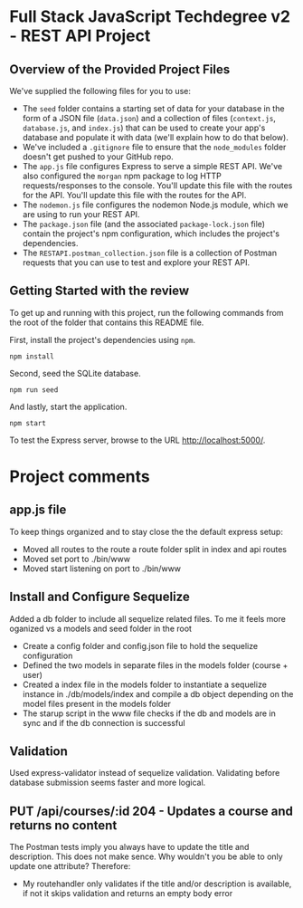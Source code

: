 
# Full Stack JavaScript Techdegree v2 - REST API Project

## Overview of the Provided Project Files

We've supplied the following files for you to use: 

* The `seed` folder contains a starting set of data for your database in the form of a JSON file (`data.json`) and a collection of files (`context.js`, `database.js`, and `index.js`) that can be used to create your app's database and populate it with data (we'll explain how to do that below).
* We've included a `.gitignore` file to ensure that the `node_modules` folder doesn't get pushed to your GitHub repo.
* The `app.js` file configures Express to serve a simple REST API. We've also configured the `morgan` npm package to log HTTP requests/responses to the console. You'll update this file with the routes for the API. You'll update this file with the routes for the API.
* The `nodemon.js` file configures the nodemon Node.js module, which we are using to run your REST API.
* The `package.json` file (and the associated `package-lock.json` file) contain the project's npm configuration, which includes the project's dependencies.
* The `RESTAPI.postman_collection.json` file is a collection of Postman requests that you can use to test and explore your REST API.

## Getting Started with the review

To get up and running with this project, run the following commands from the root of the folder that contains this README file.

First, install the project's dependencies using `npm`.

```
npm install

```

Second, seed the SQLite database.

```
npm run seed
```

And lastly, start the application.

```
npm start
```

To test the Express server, browse to the URL [http://localhost:5000/](http://localhost:5000/).

# Project comments

## app.js file
To keep things organized and to stay close the the default express setup:
* Moved all routes to the route a route folder split in index and api routes
* Moved set port to ./bin/www
* Moved start listening on port to ./bin/www

## Install and Configure Sequelize
Added a db folder to include all sequelize related files. To me it feels more oganized vs a models and seed folder in the root
* Create a config folder and config.json file to hold the sequelize configuration
* Defined the two models in separate files in the models folder (course + user)
* Created a index file in the models folder to instantiate a sequelize instance in ./db/models/index and compile a db object depending on the model files present in the models folder
* The starup script in the www file checks if the db and models are in sync and if the db connection is successful

## Validation
Used express-validator instead of sequelize validation. Validating before database submission seems faster and more logical.

## PUT /api/courses/:id 204 - Updates a course and returns no content
The Postman tests imply you always have to update the title and description. This does not make sence. Why wouldn't you be able to only update one attribute?
Therefore:
* My routehandler only validates if the title and/or description is available, if not it skips validation and returns an empty body error